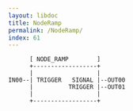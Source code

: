```yaml
---
layout: libdoc
title: NodeRamp
permalink: /NodeRamp/
index: 61
---
```


          [ NODE_RAMP        ]       
          +------------------+       
          |                  |       
    IN00--| TRIGGER   SIGNAL |--OUT00
          |          TRIGGER |--OUT01
          |                  |       
          +------------------+       




